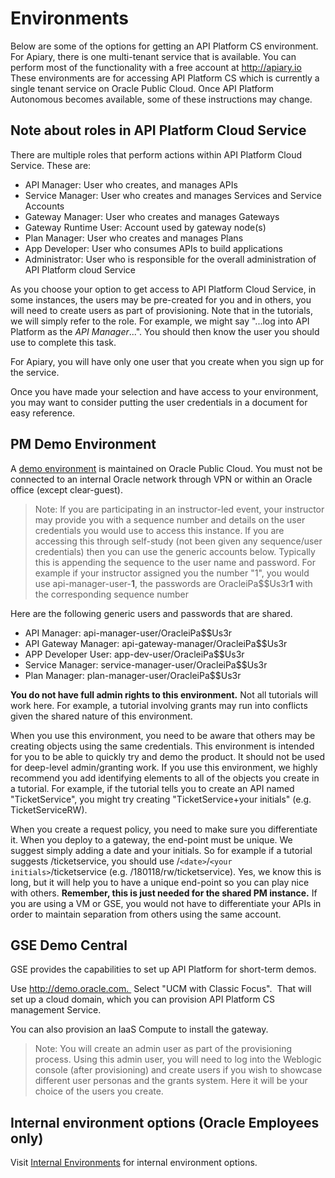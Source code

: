 # Environments
Below are some of the options for getting an API Platform CS environment.  For Apiary, there is one multi-tenant service that is available.  You can perform most of the functionality with a free account at http://apiary.io  These environments are for accessing API Platform CS which is currently a single tenant service on Oracle Public Cloud.  Once API Platform Autonomous becomes available, some of these instructions may change.

## Note about roles in API Platform Cloud Service
There are multiple roles that perform actions within API Platform Cloud Service.  These are:

- API Manager: User who creates, and manages APIs
- Service Manager: User who creates and manages Services and Service Accounts
- Gateway Manager: User who creates and manages Gateways
- Gateway Runtime User: Account used by gateway node(s)
- Plan Manager: User who creates and manages Plans
- App Developer: User who consumes APIs to build applications
- Administrator: User who is responsible for the overall administration of API Platform cloud Service

As you choose your option to get access to API Platform Cloud Service, in some instances, the users may be pre-created for you and in others, you will need to create users as part of provisioning.  Note that in the tutorials, we will simply refer to the role.  For example, we might say "...log into API Platform as the *API Manager*...".  You should then know the user you should use to complete this task.

For Apiary, you will have only one user that you create when you sign up for the service.

Once you have made your selection and have access to your environment, you may want to consider putting the user credentials in a document for easy reference.

## PM Demo Environment
A [demo environment](https://oc-129-150-76-122.compute.oraclecloud.com/apiplatform) is maintained on Oracle Public Cloud.  You must not be connected to an internal Oracle network through VPN or within an Oracle office (except clear-guest).

> Note: If you are participating in an instructor-led event, your instructor may provide you with a sequence number and details on the user credentials you would use to access this instance.  If you are accessing this through self-study (not been given any sequence/user credentials) then you can use the generic accounts below.  Typically this is appending the sequence to the user name and password.  For example if your instructor assigned you the number "1", you would use api-manager-user-**1**, the passwords are OracleiPa$$Us3r**1** with the corresponding sequence number

Here are the following generic users and passwords that are shared.
* API Manager: api-manager-user/OracleiPa$$Us3r
* API Gateway Manager: api-gateway-manager/OracleiPa$$Us3r
* APP Developer User: app-dev-user/OracleiPa$$Us3r
* Service Manager: service-manager-user/OracleiPa$$Us3r
* Plan Manager: plan-manager-user/OracleiPa$$Us3r

**You do not have full admin rights to this environment.**  Not all tutorials will work here.  For example, a tutorial involving grants may run into conflicts given the shared nature of this environment.

When you use this environment, you need to be aware that others may be creating objects using the same credentials.  This environment is intended for you to be able to quickly try and demo the product.  It should not be used for deep-level admin/granting work.  If you use this environment, we highly recommend you add identifying elements to all of the objects you create in a tutorial.  For example, if the tutorial tells you to create an API named "TicketService", you might try creating "TicketService+your initials" (e.g. TicketServiceRW). 

When you create a request policy, you need to make sure you differentiate it.  When you deploy to a gateway, the end-point must be unique.  We suggest simply adding a date and your initials.  So for example if a tutorial suggests /ticketservice, you should use /`<date>`/`<your initials>`/ticketservice  (e.g. /180118/rw/ticketservice).  Yes, we know this is long, but it will help you to have a unique end-point so you can play nice with others.  **Remember, this is just needed for the shared PM instance.**  If you are using a VM or GSE, you would not have to differentiate your APIs in order to maintain separation from others using the same account.


## GSE Demo Central
GSE provides the capabilities to set up API Platform for short-term demos.

Use http://demo.oracle.com.  Select "UCM with Classic Focus".  That will set up a cloud domain, which you can provision API Platform CS management Service.

You can also provision an IaaS Compute to install the gateway.

>Note: You will create an admin user as part of the provisioning process.  Using this admin user, you will need to log into the Weblogic console (after provisioning) and create users if you wish to showcase different user personas and the grants system.  Here it will be your choice of the users you create.

## Internal environment options (Oracle Employees only)
Visit [Internal Environments](https://stbeehive.oracle.com/teamcollab/wiki/API+PLATFORM:Internal+Environments) for internal environment options.
